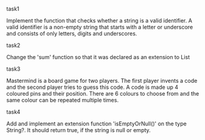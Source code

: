 task1

Implement the function that checks whether a string is a valid identifier. A valid identifier is a non-empty string that
starts with a letter or underscore and consists of only letters, digits and underscores.

task2

Change the 'sum' function so that it was declared as an extension to List<Int>

task3

Mastermind is a board game for two players. The first player invents a code and the second player tries to guess this code. A code is made up 4 coloured pins and their position. There are 6 colours to choose from and the same colour can be repeated multiple times.

task4

Add and implement an extension function 'isEmptyOrNull()' on the type String?.
It should return true, if the string is null or empty.